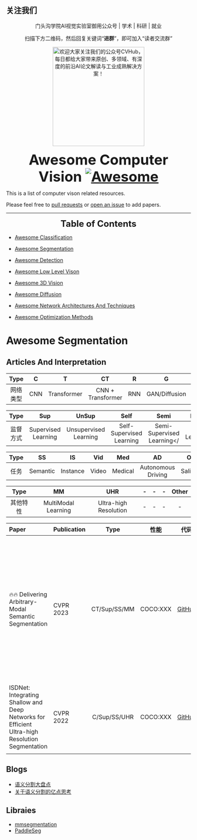 
## 关注我们
<div align=center>
<p>门头沟学院AI视觉实验室御用公众号 | 学术 | 科研 | 就业</p>
<p>扫描下方二维码，然后回复关键词“<b>进群</b>”，即可加入“读者交流群”</p>
<img src="https://github.com/CVHuber/awesome-cv/blob/main/640.jfif" width = "250" height = "270" alt="欢迎大家关注我们的公众号CVHub，每日都给大家带来原创、多领域、有深度的前沿AI论文解读与工业成熟解决方案！">
</div>


<font size=6><center><big><b> Awesome Computer Vision [![Awesome](https://awesome.re/badge.svg)](https://awesome.re) </b></big></center></font>

This is a list of computer vison related resources. 

Please feel free to [pull requests](https://github.com/CVHub520/awesome-computer-vision/pulls) or [open an issue](https://github.com/CVHub520/awesome-computer-vision/issues) to add papers.

---

<font size=5><center><b> Table of Contents </b> </center></font>
- [Awesome Classification](#awesome-segmentation)

- [Awesome Segmentation](#awesome-segmentation)

- [Awesome Detection](#awesome-segmentation)

- [Awesome Low Level Vison](#awesome-segmentation)

- [Awesome 3D Vision](#awesome-segmentation)

- [Awesome Diffusion](#awesome-segmentation)

- [Awesome Network Architectures And Techniques](#awesome-segmentation)

- [Awesome Optimization Methods](#awesome-segmentation)

# Awesome Segmentation

## Articles And Interpretation

| Type | C | T | CT | R | G | Other |
|:---:|:---:|:---:|:---:|:---:|:---:|:---:|
| 网络类型 | CNN | Transformer | CNN + Transformer | RNN |  GAN/Diffusion | GNN... |


| Type | Sup | UnSup | Self | Semi | Meta | Other |
|:---:|:---:|:---:|:---:|:---:|:---:|:---:|
| 监督方式 |  Supervised Learning |  Unsupervised Learning | Self-Supervised Learning | Semi-Supervised Learning</ |  Meta Learning | Weakly-Supervised... |



| Type | SS | IS | Vid | Med | AD | Other |
|:---:|:---:|:---:|:---:|:---:|:---:|:---:|
| 任务 | Semantic | Instance |   Video  | Medical |  Autonomous Driving | Saliency... |


| Type | MM | UHR | - | - | - | Other |
|:---:|:---:|:---:|:---:|:---:|:---:|:---:|
|  其他特性 | MultiModal Learning |  Ultra-high Resolution | - | - | - | - |



| Paper | Publication | Type | 性能 | 代码 |  解读 | 
| :- | :---| :---:| :---: | :---: |    :---: |     
|     |     |      |       |      |     |
| :fire::fire: Delivering Arbitrary-Modal Semantic Segmentation | CVPR 2023 | CT/Sup/SS/MM |   COCO:XXX   |[GitHub](https://github.com/jamycheung/DELIVER) | [基于编解码架构的强大语义分割基线，解锁多模态语义分割的正确姿势](https://zhuanlan.zhihu.com/p/613293738)  |
| ISDNet: Integrating Shallow and Deep Networks for Efficient Ultra-high Resolution Segmentation | CVPR 2022 | C/Sup/SS/UHR |   COCO:XXX     | [GitHub](https://github.com/cedricgsh/ISDNet) | [探索超高分辨率图像分割的高效之道](https://zhuanlan.zhihu.com/p/611138087)  |



##  Blogs 
- [语义分割大盘点](http://automl.chalearn.org/)
- [关于语义分割的亿点思考](https://zhuanlan.zhihu.com/p/595753988)

## Libraies
- [mmsegmentation](https://github.com/open-mmlab/mmsegmentation)
- [PaddleSeg](https://github.com/open-mmlab/mmsegmentation)





